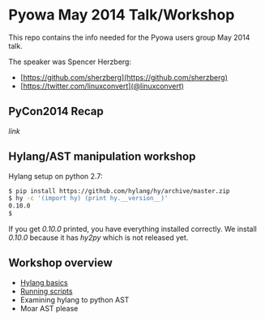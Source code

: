 Pyowa May 2014 Talk/Workshop
============================

This repo contains the info needed for the Pyowa users
group May 2014 talk. 

The speaker was Spencer Herzberg:

* [https://github.com/sherzberg](https://github.com/sherzberg)
* [https://twitter.com/linuxconvert](@linuxconvert)


PyCon2014 Recap
---------------

_link_

Hylang/AST manipulation workshop
--------------------------------

Hylang setup on python 2.7:

```bash
$ pip install https://github.com/hylang/hy/archive/master.zip
$ hy -c '(import hy) (print hy.__version__)'
0.10.0
$ 
```

If you get _0.10.0_ printed, you have everything installed correctly.
We install _0.10.0_  because it has _hy2py_ which is not released yet.

Workshop overview
------------------------

* [Hylang basics](hylang_basics.md)
* [Running scripts](running_scripts.md)
* Examining hylang to python AST
* Moar AST please
